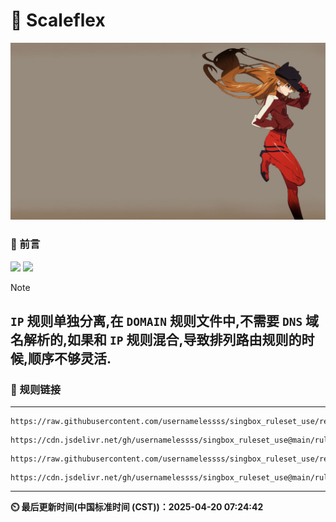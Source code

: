 
# 🧸 Scaleflex
![](https://raw.githubusercontent.com/usernamelessss/picture-bed/main/images/202504042256831.jpg)
### 📣 前言
![](https://shields.io/badge/-移除重复规则-ff69b4) ![](https://shields.io/badge/-IP&nbsp;规则单独存放不与&nbsp;DOMAIN&nbsp;等混合-green)
> [!NOTE]
**`IP` 规则单独分离,在 `DOMAIN` 规则文件中,不需要 `DNS` 域名解析的,如果和 `IP` 规则混合,导致排列路由规则的时候,顺序不够灵活.**
---

###  🔗 规则链接
---

```url
https://raw.githubusercontent.com/usernamelessss/singbox_ruleset_use/refs/heads/main/rule/Scaleflex/Scaleflex_No_IP.json
```

```url
https://cdn.jsdelivr.net/gh/usernamelessss/singbox_ruleset_use@main/rule/Scaleflex/Scaleflex_No_IP.json
```

```url
https://raw.githubusercontent.com/usernamelessss/singbox_ruleset_use/refs/heads/main/rule/Scaleflex/Scaleflex_No_IP.srs
```

```url
https://cdn.jsdelivr.net/gh/usernamelessss/singbox_ruleset_use@main/rule/Scaleflex/Scaleflex_No_IP.srs
```

---
**⏲️ 最后更新时间(中国标准时间 (CST))：2025-04-20 07:24:42**